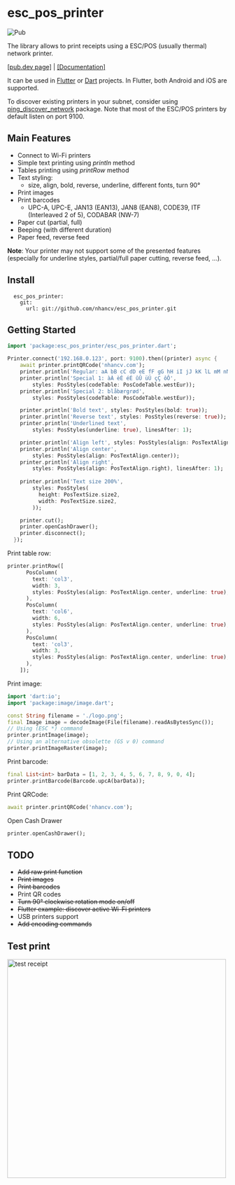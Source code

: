 # esc_pos_printer

![Pub](https://img.shields.io/pub/v/esc_pos_printer.svg)

The library allows to print receipts using a ESC/POS (usually thermal) network printer.

[[pub.dev page]](https://pub.dev/packages/esc_pos_printer)
| [[Documentation]](https://pub.dev/documentation/esc_pos_printer/latest/)

It can be used in [Flutter](https://flutter.dev/) or [Dart](https://dart.dev/) projects. In Flutter, both Android and iOS are supported.

To discover existing printers in your subnet, consider using [ping_discover_network](https://pub.dev/packages/ping_discover_network) package. Note that most of the ESC/POS printers by default listen on port 9100.

## Main Features

* Connect to Wi-Fi printers
* Simple text printing using *println* method
* Tables printing using *printRow* method
* Text styling:
  * size, align, bold, reverse, underline, different fonts, turn 90°
* Print images
* Print barcodes
  * UPC-A, UPC-E, JAN13 (EAN13), JAN8 (EAN8), CODE39, ITF (Interleaved 2 of 5), CODABAR (NW-7)
* Paper cut (partial, full)
* Beeping (with different duration)
* Paper feed, reverse feed

**Note**: Your printer may not support some of the presented features (especially for underline styles, partial/full paper cutting, reverse feed, ...).

## Install
```
  esc_pos_printer:
    git:
      url: git://github.com/nhancv/esc_pos_printer.git
```


## Getting Started

```dart
import 'package:esc_pos_printer/esc_pos_printer.dart';

Printer.connect('192.168.0.123', port: 9100).then((printer) async {
    await printer.printQRCode('nhancv.com');
    printer.println('Regular: aA bB cC dD eE fF gG hH iI jJ kK lL mM nN oO pP qQ rR sS tT uU vV wW xX yY zZ');
    printer.println('Special 1: àÀ èÈ éÉ ûÛ üÜ çÇ ôÔ',
        styles: PosStyles(codeTable: PosCodeTable.westEur));
    printer.println('Special 2: blåbærgrød',
        styles: PosStyles(codeTable: PosCodeTable.westEur));

    printer.println('Bold text', styles: PosStyles(bold: true));
    printer.println('Reverse text', styles: PosStyles(reverse: true));
    printer.println('Underlined text',
        styles: PosStyles(underline: true), linesAfter: 1);

    printer.println('Align left', styles: PosStyles(align: PosTextAlign.left));
    printer.println('Align center',
        styles: PosStyles(align: PosTextAlign.center));
    printer.println('Align right',
        styles: PosStyles(align: PosTextAlign.right), linesAfter: 1);
    
    printer.println('Text size 200%',
        styles: PosStyles(
          height: PosTextSize.size2,
          width: PosTextSize.size2,
        ));

    printer.cut();   
    printer.openCashDrawer();
    printer.disconnect();
  });
```

Print table row:

```dart
printer.printRow([
      PosColumn(
        text: 'col3',
        width: 3,
        styles: PosStyles(align: PosTextAlign.center, underline: true),
      ),
      PosColumn(
        text: 'col6',
        width: 6,
        styles: PosStyles(align: PosTextAlign.center, underline: true),
      ),
      PosColumn(
        text: 'col3',
        width: 3,
        styles: PosStyles(align: PosTextAlign.center, underline: true),
      ),
    ]);
```

Print image:

```dart
import 'dart:io';
import 'package:image/image.dart';

const String filename = './logo.png';
final Image image = decodeImage(File(filename).readAsBytesSync());
// Using (ESC *) command
printer.printImage(image);
// Using an alternative obsolette (GS v 0) command
printer.printImageRaster(image);
```

Print barcode:
```dart
final List<int> barData = [1, 2, 3, 4, 5, 6, 7, 8, 9, 0, 4];
printer.printBarcode(Barcode.upcA(barData));
```

Print QRCode:
```dart
await printer.printQRCode('nhancv.com');
```

Open Cash Drawer
```dart
printer.openCashDrawer();
```

## TODO
* ~~Add raw print function~~
* ~~Print images~~
* ~~Print barcodes~~
* Print QR codes
* ~~Turn 90° clockwise rotation mode on/off~~
* ~~Flutter example: discover active Wi-Fi printers~~
* USB printers support
* ~~Add encoding commands~~

## Test print
<img src="https://github.com/andrey-ushakov/esc_pos_printer/blob/master/example/receipt.jpg?raw=true" alt="test receipt" height="500"/>
